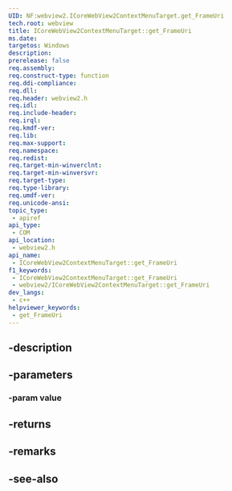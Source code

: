 ```yaml
---
UID: NF:webview2.ICoreWebView2ContextMenuTarget.get_FrameUri
tech.root: webview
title: ICoreWebView2ContextMenuTarget::get_FrameUri
ms.date: 
targetos: Windows
description: 
prerelease: false
req.assembly: 
req.construct-type: function
req.ddi-compliance: 
req.dll: 
req.header: webview2.h
req.idl: 
req.include-header: 
req.irql: 
req.kmdf-ver: 
req.lib: 
req.max-support: 
req.namespace: 
req.redist: 
req.target-min-winverclnt: 
req.target-min-winversvr: 
req.target-type: 
req.type-library: 
req.umdf-ver: 
req.unicode-ansi: 
topic_type:
 - apiref
api_type:
 - COM
api_location:
 - webview2.h
api_name:
 - ICoreWebView2ContextMenuTarget::get_FrameUri
f1_keywords:
 - ICoreWebView2ContextMenuTarget::get_FrameUri
 - webview2/ICoreWebView2ContextMenuTarget::get_FrameUri
dev_langs:
 - c++
helpviewer_keywords:
 - get_FrameUri
---
```


## -description

## -parameters

### -param value

## -returns

## -remarks

## -see-also

